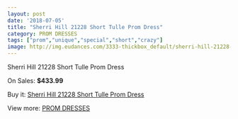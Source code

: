 ```yaml
---
layout: post
date: '2018-07-05'
title: "Sherri Hill 21228 Short Tulle Prom Dress"
category: PROM DRESSES
tags: ["prom","unique","special","short","crazy"]
image: http://img.eudances.com/3333-thickbox_default/sherri-hill-21228-short-tulle-prom-dress.jpg
---
```

Sherri Hill 21228 Short Tulle Prom Dress

On Sales: **$433.99**
<a href="https://www.eudances.com/en/prom-dresses/1136-sherri-hill-21228-short-tulle-prom-dress.html"><amp-img layout="responsive" width="600" height="600" src="//img.eudances.com/3333-thickbox_default/sherri-hill-21228-short-tulle-prom-dress.jpg" alt="Sherri Hill 21228 Short Tulle Prom Dress 0" /></a>
<a href="https://www.eudances.com/en/prom-dresses/1136-sherri-hill-21228-short-tulle-prom-dress.html"><amp-img layout="responsive" width="600" height="600" src="//img.eudances.com/3334-thickbox_default/sherri-hill-21228-short-tulle-prom-dress.jpg" alt="Sherri Hill 21228 Short Tulle Prom Dress 1" /></a>

Buy it: [Sherri Hill 21228 Short Tulle Prom Dress](https://www.eudances.com/en/prom-dresses/1136-sherri-hill-21228-short-tulle-prom-dress.html "Sherri Hill 21228 Short Tulle Prom Dress")

View more: [PROM DRESSES](https://www.eudances.com/en/13-prom-dresses "PROM DRESSES")